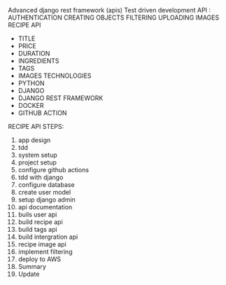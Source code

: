 Advanced django rest framework (apis)
Test driven development 
API :
AUTHENTICATION
CREATING OBJECTS
FILTERING
UPLOADING IMAGES
RECIPE API
  - TITLE
  - PRICE
  - DURATION
  - INGREDIENTS
  - TAGS
  - IMAGES
 TECHNOLOGIES
  - PYTHON
  - DJANGO
  - DJANGO REST FRAMEWORK
  - DOCKER
  - GITHUB ACTION
  
 RECIPE API STEPS:
 
   1. app design
  2. tdd
  3. system setup
  4. project setup
  5. configure github actions
  6. tdd with django
  7. configure database
  8. create user model
  9. setup django admin
  10. api documentation
  11. buils user api
  12. build recipe api
  13. build tags api
  14. build intergration api
  15. recipe image api
  16. implement filtering
  17. deploy to AWS
  18. Summary
  19. Update
  
